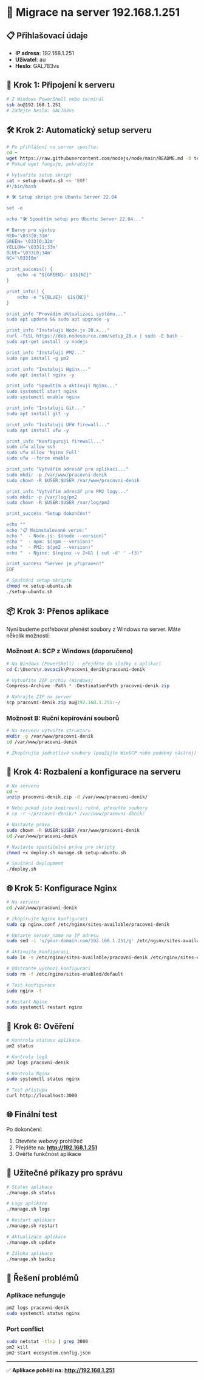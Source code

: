 # 🚀 Migrace na server 192.168.1.251

## 📋 Přihlašovací údaje
- **IP adresa**: 192.168.1.251
- **Uživatel**: au
- **Heslo**: GAL783vs

## 🔧 Krok 1: Připojení k serveru

```bash
# Z Windows PowerShell nebo terminál
ssh au@192.168.1.251
# Zadejte heslo: GAL783vs
```

## 🛠️ Krok 2: Automatický setup serveru

```bash
# Po přihlášení na server spusťte:
cd ~
wget https://raw.githubusercontent.com/nodejs/node/main/README.md -O test.txt && rm test.txt
# Pokud wget funguje, pokračujte

# Vytvoříte setup skript
cat > setup-ubuntu.sh << 'EOF'
#!/bin/bash

# 🛠️ Setup skript pro Ubuntu Server 22.04

set -e

echo "🛠️ Spouštím setup pro Ubuntu Server 22.04..."

# Barvy pro výstup
RED='\033[0;31m'
GREEN='\033[0;32m'
YELLOW='\033[1;33m'
BLUE='\033[0;34m'
NC='\033[0m'

print_success() {
    echo -e "${GREEN}✅ $1${NC}"
}

print_info() {
    echo -e "${BLUE}ℹ️  $1${NC}"
}

print_info "Provádím aktualizaci systému..."
sudo apt update && sudo apt upgrade -y

print_info "Instaluji Node.js 20.x..."
curl -fsSL https://deb.nodesource.com/setup_20.x | sudo -E bash -
sudo apt-get install -y nodejs

print_info "Instaluji PM2..."
sudo npm install -g pm2

print_info "Instaluji Nginx..."
sudo apt install nginx -y

print_info "Spouštím a aktivuji Nginx..."
sudo systemctl start nginx
sudo systemctl enable nginx

print_info "Instaluji Git..."
sudo apt install git -y

print_info "Instaluji UFW firewall..."
sudo apt install ufw -y

print_info "Konfiguruji firewall..."
sudo ufw allow ssh
sudo ufw allow 'Nginx Full'
sudo ufw --force enable

print_info "Vytvářím adresář pro aplikaci..."
sudo mkdir -p /var/www/pracovni-denik
sudo chown -R $USER:$USER /var/www/pracovni-denik

print_info "Vytvářím adresář pro PM2 logy..."
sudo mkdir -p /var/log/pm2
sudo chown -R $USER:$USER /var/log/pm2

print_success "Setup dokončen!"

echo ""
echo "📋 Nainstalované verze:"
echo "  - Node.js: $(node --version)"
echo "  - npm: $(npm --version)"
echo "  - PM2: $(pm2 --version)"
echo "  - Nginx: $(nginx -v 2>&1 | cut -d' ' -f3)"

print_success "Server je připraven!"
EOF

# Spuštění setup skriptu
chmod +x setup-ubuntu.sh
./setup-ubuntu.sh
```

## 📦 Krok 3: Přenos aplikace

Nyní budeme potřebovat přenést soubory z Windows na server. Máte několik možností:

### Možnost A: SCP z Windows (doporučeno)

```powershell
# Na Windows (PowerShell) - přejděte do složky s aplikací
cd C:\Users\r.ovcacik\Pracovni_denik\pracovni-denik

# Vytvoříte ZIP archiv (Windows)
Compress-Archive -Path * -DestinationPath pracovni-denik.zip

# Nahrajte ZIP na server
scp pracovni-denik.zip au@192.168.1.251:~/
```

### Možnost B: Ruční kopírování souborů

```bash
# Na serveru vytvořte strukturu
mkdir -p /var/www/pracovni-denik
cd /var/www/pracovni-denik

# Zkopírujte jednotlivé soubory (použijte WinSCP nebo podobný nástroj)
```

## 🔧 Krok 4: Rozbalení a konfigurace na serveru

```bash
# Na serveru
cd ~
unzip pracovni-denik.zip -d /var/www/pracovni-denik/

# Nebo pokud jste kopírovali ručně, přesuňte soubory
# cp -r ~/pracovni-denik/* /var/www/pracovni-denik/

# Nastavte práva
sudo chown -R $USER:$USER /var/www/pracovni-denik
cd /var/www/pracovni-denik

# Nastavte spustitelné práva pro skripty
chmod +x deploy.sh manage.sh setup-ubuntu.sh

# Spuštění deployment
./deploy.sh
```

## 🌐 Krok 5: Konfigurace Nginx

```bash
# Na serveru
cd /var/www/pracovni-denik

# Zkopírujte Nginx konfiguraci
sudo cp nginx.conf /etc/nginx/sites-available/pracovni-denik

# Upravte server_name na IP adresu
sudo sed -i 's/your-domain.com/192.168.1.251/g' /etc/nginx/sites-available/pracovni-denik

# Aktivujte konfiguraci
sudo ln -s /etc/nginx/sites-available/pracovni-denik /etc/nginx/sites-enabled/

# Odstraňte výchozí konfiguraci
sudo rm -f /etc/nginx/sites-enabled/default

# Test konfigurace
sudo nginx -t

# Restart Nginx
sudo systemctl restart nginx
```

## 🎯 Krok 6: Ověření

```bash
# Kontrola statusu aplikace
pm2 status

# Kontrola logů
pm2 logs pracovni-denik

# Kontrola Nginx
sudo systemctl status nginx

# Test přístupu
curl http://localhost:3000
```

## 🌐 Finální test

Po dokončení:
1. Otevřete webový prohlížeč
2. Přejděte na: **http://192.168.1.251**
3. Ověřte funkčnost aplikace

## 🔧 Užitečné příkazy pro správu

```bash
# Status aplikace
./manage.sh status

# Logy aplikace
./manage.sh logs

# Restart aplikace
./manage.sh restart

# Aktualizace aplikace
./manage.sh update

# Záloha aplikace
./manage.sh backup
```

## 🚨 Řešení problémů

### Aplikace nefunguje
```bash
pm2 logs pracovni-denik
sudo systemctl status nginx
```

### Port conflict
```bash
sudo netstat -tlnp | grep 3000
pm2 kill
pm2 start ecosystem.config.json
```

---

✅ **Aplikace poběží na: http://192.168.1.251**
